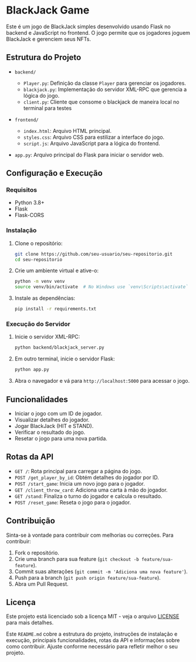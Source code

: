 # BlackJack Game

Este é um jogo de BlackJack simples desenvolvido usando Flask no backend e JavaScript no frontend. O jogo permite que os jogadores joguem BlackJack e gerenciem seus NFTs.

## Estrutura do Projeto

- `backend/`
  - `Player.py`: Definição da classe `Player` para gerenciar os jogadores.
  - `blackjack.py`: Implementação do servidor XML-RPC que gerencia a lógica do jogo.
  - `client.py`: Cliente que consome o blackjack de maneira local no terminal para testes

- `frontend/`
  - `index.html`: Arquivo HTML principal.
  - `styles.css`: Arquivo CSS para estilizar a interface do jogo.
  - `script.js`: Arquivo JavaScript para a lógica do frontend.

- `app.py`: Arquivo principal do Flask para iniciar o servidor web.

## Configuração e Execução

### Requisitos

- Python 3.8+
- Flask
- Flask-CORS

### Instalação

1. Clone o repositório:

   ```sh
   git clone https://github.com/seu-usuario/seu-repositorio.git
   cd seu-repositorio
   ```

2. Crie um ambiente virtual e ative-o:

   ```sh
   python -m venv venv
   source venv/bin/activate  # No Windows use `venv\Scripts\activate`
   ```

3. Instale as dependências:

   ```sh
   pip install -r requirements.txt
   ```

### Execução do Servidor

1. Inicie o servidor XML-RPC:

   ```sh
   python backend/blackjack_server.py
   ```

2. Em outro terminal, inicie o servidor Flask:

   ```sh
   python app.py
   ```

3. Abra o navegador e vá para `http://localhost:5000` para acessar o jogo.

## Funcionalidades

- Iniciar o jogo com um ID de jogador.
- Visualizar detalhes do jogador.
- Jogar BlackJack (HIT e STAND).
- Verificar o resultado do jogo.
- Resetar o jogo para uma nova partida.

## Rotas da API

- `GET /`: Rota principal para carregar a página do jogo.
- `POST /get_player_by_id`: Obtém detalhes do jogador por ID.
- `POST /start_game`: Inicia um novo jogo para o jogador.
- `GET /client_throw_card`: Adiciona uma carta à mão do jogador.
- `GET /stand`: Finaliza o turno do jogador e calcula o resultado.
- `POST /reset_game`: Reseta o jogo para o jogador.

## Contribuição

Sinta-se à vontade para contribuir com melhorias ou correções. Para contribuir:

1. Fork o repositório.
2. Crie uma branch para sua feature (`git checkout -b feature/sua-feature`).
3. Commit suas alterações (`git commit -m 'Adiciona uma nova feature'`).
4. Push para a branch (`git push origin feature/sua-feature`).
5. Abra um Pull Request.

## Licença

Este projeto está licenciado sob a licença MIT - veja o arquivo [LICENSE](LICENSE) para mais detalhes.

Este `README.md` cobre a estrutura do projeto, instruções de instalação e execução, principais funcionalidades, rotas da API e informações sobre como contribuir. Ajuste conforme necessário para refletir melhor o seu projeto.